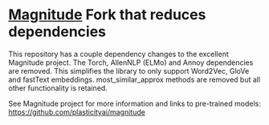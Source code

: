 # [Magnitude](https://github.com/plasticityai/magnitude) Fork that reduces dependencies

This repository has a couple dependency changes to the excellent Magnitude project. The Torch, AllenNLP (ELMo) and Annoy dependencies are removed. This simplifies the library to only support Word2Vec, GloVe and fastText embeddings. most_similar_approx methods are removed but all other functionality is retained.

See Magnitude project for more information and links to pre-trained models: https://github.com/plasticityai/magnitude
